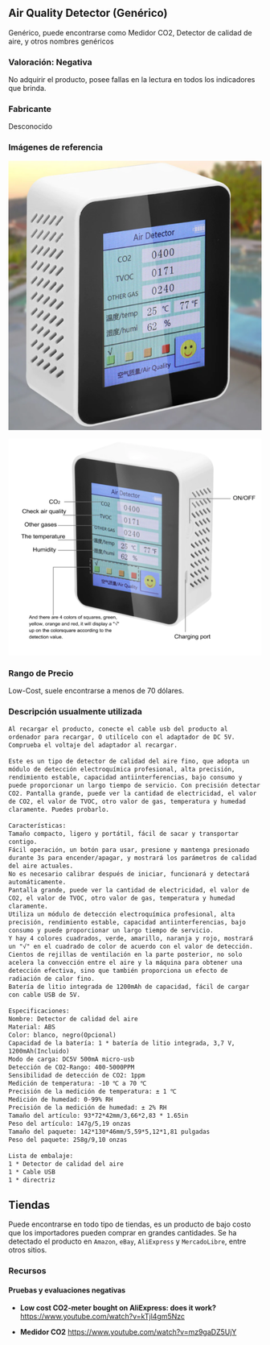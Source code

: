 
## Air Quality Detector (Genérico)
Genérico, puede encontrarse como Medidor CO2, Detector de calidad de aire, y otros nombres genéricos

### Valoración: Negativa
No adquirir el producto, posee fallas en la lectura en todos los indicadores que brinda.

### Fabricante
Desconocido

### Imágenes de referencia
![Generic Air Quality Detector](images/medidores/generic_air_quality_detector_00.png)

![Generic Air Quality Detector](images/medidores/generic_air_quality_detector_01.png)

### Rango de Precio
Low-Cost, suele encontrarse a menos de 70 dólares.

### Descripción usualmente utilizada

```
Al recargar el producto, conecte el cable usb del producto al ordenador para recargar, O utilícelo con el adaptador de DC 5V. Comprueba el voltaje del adaptador al recargar.

Este es un tipo de detector de calidad del aire fino, que adopta un módulo de detección electroquímica profesional, alta precisión, rendimiento estable, capacidad antiinterferencias, bajo consumo y puede proporcionar un largo tiempo de servicio. Con precisión detectar CO2. Pantalla grande, puede ver la cantidad de electricidad, el valor de CO2, el valor de TVOC, otro valor de gas, temperatura y humedad claramente. Puedes probarlo.

Características:
Tamaño compacto, ligero y portátil, fácil de sacar y transportar contigo.
Fácil operación, un botón para usar, presione y mantenga presionado durante 3s para encender/apagar, y mostrará los parámetros de calidad del aire actuales.
No es necesario calibrar después de iniciar, funcionará y detectará automáticamente.
Pantalla grande, puede ver la cantidad de electricidad, el valor de CO2, el valor de TVOC, otro valor de gas, temperatura y humedad claramente.
Utiliza un módulo de detección electroquímica profesional, alta precisión, rendimiento estable, capacidad antiinterferencias, bajo consumo y puede proporcionar un largo tiempo de servicio.
Y hay 4 colores cuadrados, verde, amarillo, naranja y rojo, mostrará un "√" en el cuadrado de color de acuerdo con el valor de detección.
Cientos de rejillas de ventilación en la parte posterior, no solo acelera la convección entre el aire y la máquina para obtener una detección efectiva, sino que también proporciona un efecto de radiación de calor fino.
Batería de litio integrada de 1200mAh de capacidad, fácil de cargar con cable USB de 5V.

Especificaciones:
Nombre: Detector de calidad del aire
Material: ABS
Color: blanco, negro(Opcional)
Capacidad de la batería: 1 * batería de litio integrada, 3,7 V, 1200mAh(Incluido)
Modo de carga: DC5V 500mA micro-usb
Detección de CO2-Rango: 400-5000PPM
Sensibilidad de detección de CO2: 1ppm
Medición de temperatura: -10 ℃ a 70 ℃
Precisión de la medición de temperatura: ± 1 ℃
Medición de humedad: 0-99% RH
Precisión de la medición de humedad: ± 2% RH
Tamaño del artículo: 93*72*42mm/3,66*2,83 * 1.65in
Peso del artículo: 147g/5,19 onzas
Tamaño del paquete: 142*130*46mm/5,59*5,12*1,81 pulgadas
Peso del paquete: 258g/9,10 onzas

Lista de embalaje:
1 * Detector de calidad del aire
1 * Cable USB
1 * directriz
```

## Tiendas
Puede encontrarse en todo tipo de tiendas, es un producto de bajo costo que los importadores pueden comprar en grandes cantidades.
Se ha detectado el producto en `Amazon`, `eBay`, `AliExpress` y `MercadoLibre`, entre otros sitios.

### Recursos

#### Pruebas y evaluaciones negativas

- **Low cost CO2-meter bought on AliExpress: does it work?** https://www.youtube.com/watch?v=kTjl4gm5Nzc

- **Medidor CO2** https://www.youtube.com/watch?v=mz9gaDZ5UjY
